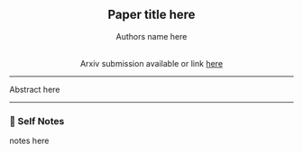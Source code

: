 <div align="center">

## Paper title here

Authors name here

<br>Arxiv submission available or link [here]()</div>

---

Abstract here

---

### 📑 Self Notes

notes here